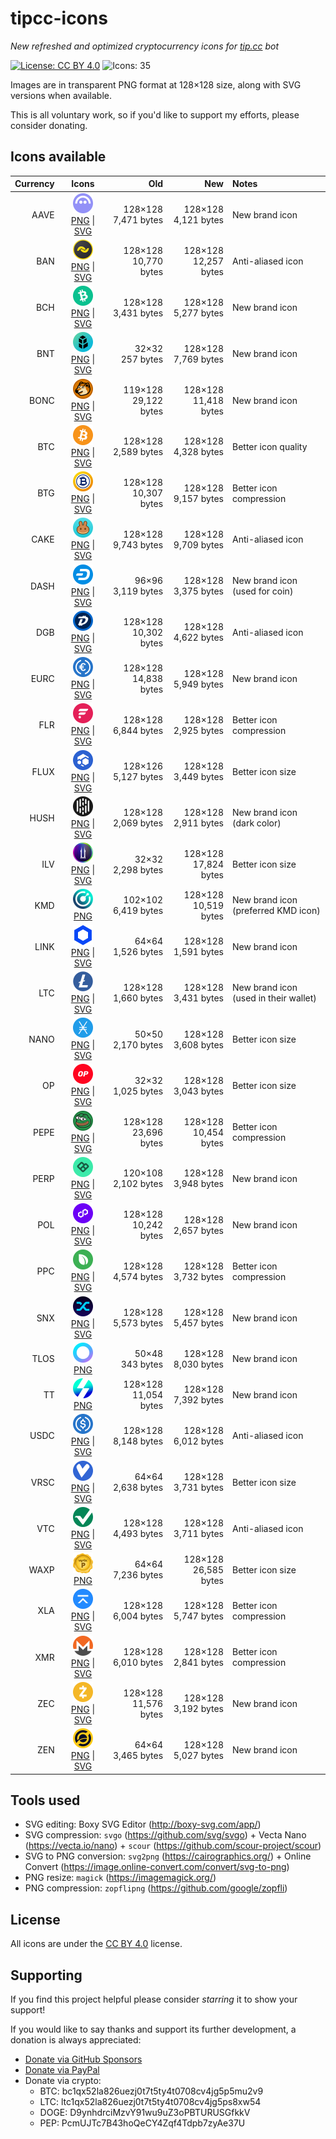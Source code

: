 # tipcc-icons
*New refreshed and optimized cryptocurrency icons for [tip.cc](https://tip.ccc/) bot*

[![License: CC BY 4.0](https://img.shields.io/badge/license-CC_BY_4.0-3861fb.svg)](https://creativecommons.org/licenses/by/4.0/)
![Icons: 35](https://img.shields.io/badge/icons-35-3861fb.svg)

Images are in transparent PNG format at 128×128 size, along with SVG versions when available.

This is all voluntary work, so if you'd like to support my efforts, please consider donating.

## Icons available

| Currency | Icons | Old | New | Notes |
|---------:|:-----:|----:|----:|:------|
| AAVE | <img src="/dist/PNG/AAVE.png" alt="Aave" width="32" height="32"><br>[PNG](/dist/PNG/AAVE.png) &#124; [SVG](/dist/SVG/AAVE.svg) | 128×128<br>7,471 bytes | 128×128<br>4,121 bytes | New brand icon |
| BAN | <img src="/dist/PNG/BAN.png" alt="Banano" width="32" height="32"><br>[PNG](/dist/PNG/BAN.png) &#124; [SVG](/dist/SVG/BAN.svg) | 128×128<br>10,770 bytes | 128×128<br>12,257 bytes | Anti-aliased icon |
| BCH | <img src="/dist/PNG/BCH.png" alt="Bitcoin Cash" width="32" height="32"><br>[PNG](/dist/PNG/BCH.png) &#124; [SVG](/dist/SVG/BCH.svg) | 128×128<br>3,431 bytes | 128×128<br>5,277 bytes | New brand icon |
| BNT | <img src="/dist/PNG/BNT.png" alt="Bancor Network Token" width="32" height="32"><br>[PNG](/dist/PNG/BNT.png) &#124; [SVG](/dist/SVG/BNT.svg) | 32×32<br>257 bytes | 128×128<br>7,769 bytes | New brand icon |
| BONC | <img src="/dist/PNG/BONC.png" alt="Bonkcoin" width="32" height="32"><br>[PNG](/dist/PNG/BONC.png) &#124; [SVG](/dist/SVG/BONC.svg) | 119×128<br>29,122 bytes | 128×128<br>11,418 bytes | New brand icon |
| BTC | <img src="/dist/PNG/BTC.png" alt="Bitcoin" width="32" height="32"><br>[PNG](/dist/PNG/BTC.png) &#124; [SVG](/dist/SVG/BTC.svg) | 128×128<br>2,589 bytes | 128×128<br>4,328 bytes | Better icon quality |
| BTG | <img src="/dist/PNG/BTG.png" alt="Bitcoin Gold" width="32" height="32"><br>[PNG](/dist/PNG/BTG.png) &#124; [SVG](/dist/SVG/BTG.svg) | 128×128<br>10,307 bytes | 128×128<br>9,157 bytes | Better icon compression |
| CAKE | <img src="/dist/PNG/CAKE.png" alt="PancakeSwap" width="32" height="32"><br>[PNG](/dist/PNG/CAKE.png) &#124; [SVG](/dist/SVG/CAKE.svg) | 128×128<br>9,743 bytes | 128×128<br>9,709 bytes | Anti-aliased icon |
| DASH | <img src="/dist/PNG/DASH.png" alt="Dash" width="32" height="32"><br>[PNG](/dist/PNG/DASH.png) &#124; [SVG](/dist/SVG/DASH.svg) | 96×96<br>3,119 bytes | 128×128<br>3,375 bytes | New brand icon<br>(used for coin) |
| DGB | <img src="/dist/PNG/DGB.png" alt="Digibyte" width="32" height="32"><br>[PNG](/dist/PNG/DGB.png) &#124; [SVG](/dist/SVG/DGB.svg) | 128×128<br>10,302 bytes | 128×128<br>4,622 bytes | Anti-aliased icon |
| EURC | <img src="/dist/PNG/EURC.png" alt="EURC" width="32" height="32"><br>[PNG](/dist/PNG/EURC.png) &#124; [SVG](/dist/SVG/EURC.svg) | 128×128<br>14,838 bytes | 128×128<br>5,949 bytes | New brand icon |
| FLR | <img src="/dist/PNG/FLR.png" alt="Flare" width="32" height="32"><br>[PNG](/dist/PNG/FLR.png) &#124; [SVG](/dist/SVG/FLR.svg) | 128×128<br>6,844 bytes | 128×128<br>2,925 bytes | Better icon compression |
| FLUX | <img src="/dist/PNG/FLUX.png" alt="Flux" width="32" height="32"><br>[PNG](/dist/PNG/FLUX.png) &#124; [SVG](/dist/SVG/FLUX.svg) | 128×126<br>5,127 bytes | 128×128<br>3,449 bytes | Better icon size |
| HUSH | <img src="/dist/PNG/HUSH.png" alt="Hush" width="32" height="32"><br>[PNG](/dist/PNG/HUSH.png) &#124; [SVG](/dist/SVG/HUSH.svg) | 128×128<br>2,069 bytes | 128×128<br>2,911 bytes | New brand icon<br>(dark color) |
| ILV | <img src="/dist/PNG/ILV.png" alt="Illuvium" width="32" height="32"><br>[PNG](/dist/PNG/ILV.png) &#124; [SVG](/dist/SVG/ILV.svg) | 32×32<br>2,298 bytes | 128×128<br>17,824 bytes | Better icon size |
| KMD | <img src="/dist/PNG/KMD.png" alt="Komodo" width="32" height="32"><br>[PNG](/dist/PNG/KMD.png) | 102×102<br>6,419 bytes | 128×128<br>10,519 bytes | New brand icon<br>(preferred KMD icon) |
| LINK | <img src="/dist/PNG/LINK.png" alt="Chainlink" width="32" height="32"><br>[PNG](/dist/PNG/LINK.png) &#124; [SVG](/dist/SVG/LINK.svg) | 64×64<br>1,526 bytes | 128×128<br>1,591 bytes | New brand icon |
| LTC | <img src="/dist/PNG/LTC.png" alt="Litecoin" width="32" height="32"><br>[PNG](/dist/PNG/LTC.png) &#124; [SVG](/dist/SVG/LTC.svg) | 128×128<br>1,660 bytes | 128×128<br>3,431 bytes | New brand icon<br>(used in their wallet) |
| NANO | <img src="/dist/PNG/NANO.png" alt="Nano" width="32" height="32"><br>[PNG](/dist/PNG/NANO.png) &#124; [SVG](/dist/SVG/NANO.svg) | 50×50<br>2,170 bytes | 128×128<br>3,608 bytes | Better icon size |
| OP | <img src="/dist/PNG/OP.png" alt="Optimism" width="32" height="32"><br>[PNG](/dist/PNG/OP.png) &#124; [SVG](/dist/SVG/OP.svg) | 32×32<br>1,025 bytes | 128×128<br>3,043 bytes | Better icon size |
| PEPE | <img src="/dist/PNG/PEPE.png" alt="Pepecoin" width="32" height="32"><br>[PNG](/dist/PNG/PEPE.png) &#124; [SVG](/dist/SVG/PEPE.svg) | 128×128<br>23,696 bytes | 128×128<br>10,454 bytes | Better icon compression |
| PERP | <img src="/dist/PNG/PERP.png" alt="Perpetual Protocol" width="32" height="32"><br>[PNG](/dist/PNG/PERP.png) &#124; [SVG](/dist/SVG/PERP.svg) | 120×108<br>2,102 bytes | 128×128<br>3,948 bytes | New brand icon |
| POL | <img src="/dist/PNG/POL.png" alt="Polygon Ecosystem Token" width="32" height="32"><br>[PNG](/dist/PNG/POL.png) &#124; [SVG](/dist/SVG/POL.svg) | 128×128<br>10,242 bytes | 128×128<br>2,657 bytes | New brand icon |
| PPC | <img src="/dist/PNG/PPC.png" alt="Peercoin" width="32" height="32"><br>[PNG](/dist/PNG/PPC.png) &#124; [SVG](/dist/SVG/PPC.svg) | 128×128<br>4,574 bytes | 128×128<br>3,732 bytes | Better icon compression |
| SNX | <img src="/dist/PNG/SNX.png" alt="Synthetix Network Token" width="32" height="32"><br>[PNG](/dist/PNG/SNX.png) &#124; [SVG](/dist/SVG/SNX.svg) | 128×128<br>5,573 bytes | 128×128<br>5,457 bytes | New brand icon |
| TLOS | <img src="/dist/PNG/TLOS.png" alt="Telos" width="32" height="32"><br>[PNG](/dist/PNG/TLOS.png) | 50×48<br>343 bytes | 128×128<br>8,030 bytes | New brand icon |
| TT | <img src="/dist/PNG/TT.png" alt="Thunderscore" width="32" height="32"><br>[PNG](/dist/PNG/TT.png) | 128×128<br>11,054 bytes | 128×128<br>7,392 bytes | New brand icon |
| USDC | <img src="/dist/PNG/USDC.png" alt="USDC" width="32" height="32"><br>[PNG](/dist/PNG/USDC.png) &#124; [SVG](/dist/SVG/USDC.svg) | 128×128<br>8,148 bytes | 128×128<br>6,012 bytes | Anti-aliased icon |
| VRSC | <img src="/dist/PNG/VRSC.png" alt="Verus Coin" width="32" height="32"><br>[PNG](/dist/PNG/VRSC.png) &#124; [SVG](/dist/SVG/VRSC.svg) | 64×64<br>2,638 bytes | 128×128<br>3,731 bytes | Better icon size |
| VTC | <img src="/dist/PNG/VTC.png" alt="Vertcoin" width="32" height="32"><br>[PNG](/dist/PNG/VTC.png) &#124; [SVG](/dist/SVG/VTC.svg) | 128×128<br>4,493 bytes | 128×128<br>3,711 bytes | Anti-aliased icon |
| WAXP | <img src="/dist/PNG/WAXP.png" alt="WAX" width="32" height="32"><br>[PNG](/dist/PNG/WAXP.png) | 64×64<br>7,236 bytes | 128×128<br>26,585 bytes | Better icon size |
| XLA | <img src="/dist/PNG/XLA.png" alt="Scala" width="32" height="32"><br>[PNG](/dist/PNG/XLA.png) &#124; [SVG](/dist/SVG/XLA.svg) | 128×128<br>6,004 bytes | 128×128<br>5,747 bytes | Better icon compression |
| XMR | <img src="/dist/PNG/XMR.png" alt="Monero" width="32" height="32"><br>[PNG](/dist/PNG/XMR.png) &#124; [SVG](/dist/SVG/XMR.svg) | 128×128<br>6,010 bytes | 128×128<br>2,841 bytes | Better icon compression |
| ZEC | <img src="/dist/PNG/ZEC.png" alt="Zcash" width="32" height="32"><br>[PNG](/dist/PNG/ZEC.png) &#124; [SVG](/dist/SVG/ZEC.svg) | 128×128<br>11,576 bytes | 128×128<br>3,192 bytes | New brand icon |
| ZEN | <img src="/dist/PNG/ZEN.png" alt="Horizen" width="32" height="32"><br>[PNG](/dist/PNG/ZEN.png) &#124; [SVG](/dist/SVG/ZEN.svg) | 64×64<br>3,465 bytes | 128×128<br>5,027 bytes | New brand icon |

## Tools used

- SVG editing: Boxy SVG Editor (http://boxy-svg.com/app/)
- SVG compression: `svgo` (https://github.com/svg/svgo) + Vecta Nano (https://vecta.io/nano) + `scour` (https://github.com/scour-project/scour)
- SVG to PNG conversion: `svg2png` (https://cairographics.org/) + Online Convert (https://image.online-convert.com/convert/svg-to-png)
- PNG resize: `magick` (https://imagemagick.org/)
- PNG compression: `zopflipng` (https://github.com/google/zopfli)

## License

All icons are under the [CC BY 4.0](https://creativecommons.org/licenses/by/4.0/) license.

## Supporting

If you find this project helpful please consider *starring* it to show your support!

If you would like to say thanks and support its further development, a donation is always appreciated:

- [Donate via GitHub Sponsors](https://github.com/sponsors/paulofreitas)
- [Donate via PayPal](https://www.paypal.com/donate/?hosted_button_id=7RXV5F493MYVY)
- Donate via crypto:
  - BTC: bc1qx52la826uezj0t7t5ty4t0708cv4jg5p5mu2v9
  - LTC: ltc1qx52la826uezj0t7t5ty4t0708cv4jg5ps8xw54
  - DOGE: D9ynhdrciMzvY91wu9uZ3oPBTURUSGfkkV
  - PEP: PcmUJTc7B43hoQeCY4Zqf4Tdpb7zyAe37U